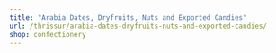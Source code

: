 ```yaml
---
title: "Arabia Dates, Dryfruits, Nuts and Exported Candies"
url: /thrissur/arabia-dates-dryfruits-nuts-and-exported-candies/
shop: confectionery
---
```

